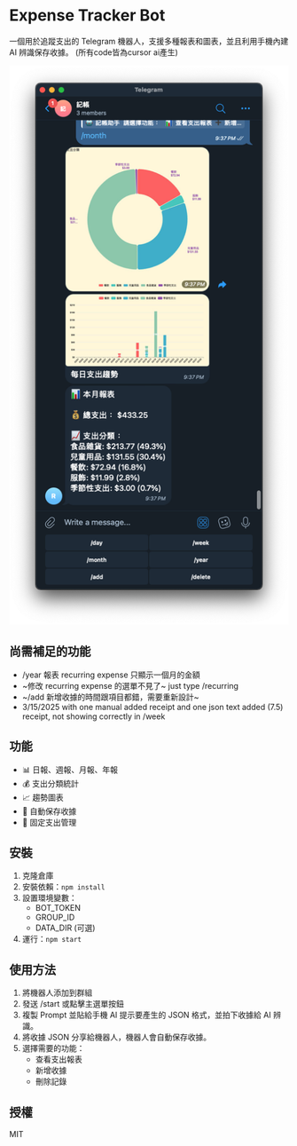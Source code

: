 # Expense Tracker Bot

一個用於追蹤支出的 Telegram 機器人，支援多種報表和圖表，並且利用手機內建 AI 辨識保存收據。
(所有code皆為cursor ai產生)

![Screenshot](./image/screenshot.png)

## 尚需補足的功能
- /year 報表 recurring expense 只顯示一個月的金額
- ~修改 recurring expense 的選單不見了~ just type /recurring
- ~/add 新增收據的時間跟項目都錯，需要重新設計~
- 3/15/2025 with one manual added receipt and one json text added (7.5) receipt, not showing correctly in /week 

## 功能

- 📊 日報、週報、月報、年報
- 💰 支出分類統計
- 📈 趨勢圖表
- 💾 自動保存收據
- 🔄 固定支出管理

## 安裝

1. 克隆倉庫
2. 安裝依賴：`npm install`
3. 設置環境變數：
   - BOT_TOKEN
   - GROUP_ID
   - DATA_DIR (可選)
4. 運行：`npm start`

## 使用方法

1. 將機器人添加到群組
2. 發送 /start 或點擊主選單按鈕
3. 複製 Prompt 並貼給手機 AI 提示要產生的 JSON 格式，並拍下收據給 AI 辨識。
4. 將收據 JSON 分享給機器人，機器人會自動保存收據。
5. 選擇需要的功能：
   - 查看支出報表
   - 新增收據
   - 刪除記錄

## 授權

MIT
